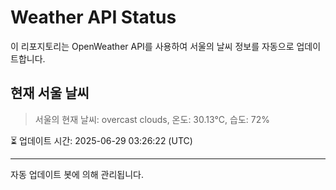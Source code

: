 
# Weather API Status

이 리포지토리는 OpenWeather API를 사용하여 서울의 날씨 정보를 자동으로 업데이트합니다.

## 현재 서울 날씨
> 서울의 현재 날씨: overcast clouds, 온도: 30.13°C, 습도: 72%

⏳ 업데이트 시간: 2025-06-29 03:26:22 (UTC)

---
자동 업데이트 봇에 의해 관리됩니다.
